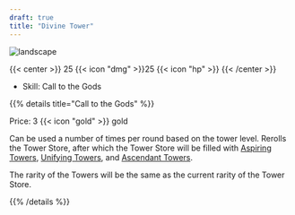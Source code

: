 ```yaml
---
draft: true
title: "Divine Tower"
---
```


![landscape](/images/towers/towerS_62.png)

{{< center >}}
25 {{< icon "dmg" >}}25 {{< icon "hp" >}}
{{< /center >}}

* Skill: Call to the Gods

{{% details title="Call to the Gods" %}}

Price: 3 {{< icon "gold" >}} gold

Can be used a number of times per round based on the tower level. Rerolls the Tower Store, after which the Tower Store will be filled with [Aspiring Towers](/towers/aspiring-tower), [Unifying Towers](/towers/unifying-tower), and [Ascendant Towers](/towers/ascendant-tower). 

The rarity of the Towers will be the same as the current rarity of the Tower Store.			

{{% /details %}}